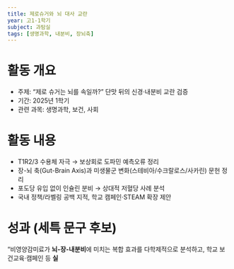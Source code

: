 ```yaml
---
title: 제로슈거와 뇌 대사 교란
year: 고1-1학기
subject: 과탐실
tags: [생명과학, 내분비, 장뇌축]
---
```


# 활동 개요
- 주제: “제로 슈거는 뇌를 속일까?” 단맛 뒤의 신경·내분비 교란 검증
- 기간: 2025년 1학기
- 관련 과목: 생명과학, 보건, 사회

# 활동 내용
- T1R2/3 수용체 자극 → 보상회로 도파민 예측오류 정리
- 장-뇌 축(Gut-Brain Axis)과 미생물군 변화(스테비아/수크랄로스/사카린) 문헌 정리
- 포도당 유입 없이 인슐린 분비 → 상대적 저혈당 사례 분석
- 국내 정책/라벨링 공백 지적, 학교 캠페인·STEAM 확장 제안

# 성과 (세특 문구 후보)
“비영양감미료가 **뇌-장-내분비**에 미치는 복합 효과를 다학제적으로 분석하고, 
학교 보건교육·캠페인 등 **실**
